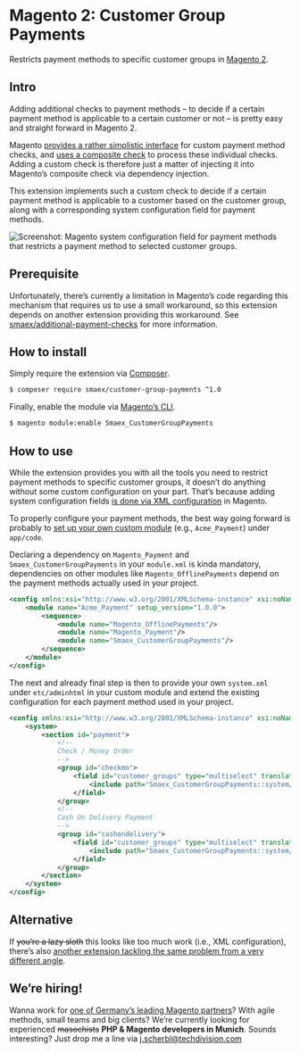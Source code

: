 # Magento 2: Customer Group Payments

Restricts payment methods to specific customer groups in [Magento 2][1].

## Intro

Adding additional checks to payment methods – to decide if a certain payment method is applicable to a certain customer or not – is pretty easy and straight forward in Magento 2.

Magento [provides a rather simplistic interface][2] for custom payment method checks, and [uses a composite check][3] to process these individual checks. Adding a custom check is therefore just a matter of injecting it into Magento’s composite check via dependency injection.

This extension implements such a custom check to decide if a certain payment method is applicable to a customer based on the customer group, along with a corresponding system configuration field for payment methods.

![Screenshot: Magento system configuration field for payment methods that restricts a payment method to selected customer groups.][4]

## Prerequisite

Unfortunately, there’s currently a limitation in Magento’s code regarding this mechanism that requires us to use a small workaround, so this extension depends on another extension providing this workaround. See [smaex/additional-payment-checks][5] for more information.

## How to install

Simply require the extension via [Composer][6].

```sh
$ composer require smaex/customer-group-payments ^1.0
```

Finally, enable the module via [Magento’s CLI][7].

```sh
$ magento module:enable Smaex_CustomerGroupPayments
```

## How to use

While the extension provides you with all the tools you need to restrict payment methods to specific customer groups, it doesn’t do anything without some custom configuration on your part. That’s because adding system configuration fields [is done via XML configuration][8] in Magento.

To properly configure your payment methods, the best way going forward is probably to [set up your own custom module][9] (e.g., `Acme_Payment`) under `app/code`.

Declaring a dependency on `Magento_Payment` and `Smaex_CustomerGroupPayments` in your `module.xml` is kinda mandatory, dependencies on other modules like `Magento_OfflinePayments` depend on the payment methods actually used in your project.

```xml
<config xmlns:xsi="http://www.w3.org/2001/XMLSchema-instance" xsi:noNamespaceSchemaLocation="urn:magento:framework:Module/etc/module.xsd">
    <module name="Acme_Payment" setup_version="1.0.0">
        <sequence>
            <module name="Magento_OfflinePayments"/>
            <module name="Magento_Payment"/>
            <module name="Smaex_CustomerGroupPayments"/>
        </sequence>
    </module>
</config>
```

The next and already final step is then to provide your own `system.xml` under `etc/adminhtml` in your custom module and extend the existing configuration for each payment method used in your project.

```xml
<config xmlns:xsi="http://www.w3.org/2001/XMLSchema-instance" xsi:noNamespaceSchemaLocation="urn:magento:module:Magento_Config:etc/system_file.xsd">
    <system>
        <section id="payment">
            <!--
            Check / Money Order
            -->
            <group id="checkmo">
                <field id="customer_groups" type="multiselect" translate="label comment" showInDefault="1" showInWebsite="1" showInStore="1" canRestore="1" sortOrder="52">
                    <include path="Smaex_CustomerGroupPayments::system/customer_groups.xml"/>
                </field>
            </group>
            <!--
            Cash On Delivery Payment
            -->
            <group id="cashondelivery">
                <field id="customer_groups" type="multiselect" translate="label comment" showInDefault="1" showInWebsite="1" showInStore="1" canRestore="1" sortOrder="52">
                    <include path="Smaex_CustomerGroupPayments::system/customer_groups.xml"/>
                </field>
            </group>
        </section>
    </system>
</config>
```

## Alternative

If ~~you’re a lazy sloth~~ this looks like too much work (i.e., XML configuration), there’s also [another extension tackling the same problem from a very different angle][10].

## We’re hiring!

Wanna work for [one of Germany’s leading Magento partners][11]? With agile methods, small teams and big clients? We’re currently looking for experienced ~~masochists~~ **PHP & Magento developers in Munich**. Sounds interesting? Just drop me a line via j.scherbl@techdivision.com

 [1]: https://github.com/magento/magento2
 [2]: https://github.com/magento/magento2/blob/2.2/app/code/Magento/Payment/Model/Checks/SpecificationInterface.php
 [3]: https://github.com/magento/magento2/blob/2.2/app/code/Magento/Payment/Model/Checks/Composite.php
 [4]: https://user-images.githubusercontent.com/1640033/47964356-25660200-e039-11e8-81dc-7ccc9785c2bc.png
 [5]: https://github.com/smaex/additional-payment-checks
 [6]: https://getcomposer.org
 [7]: https://devdocs.magento.com/guides/v2.2/install-gde/install/cli/install-cli-subcommands-enable.html
 [8]: https://github.com/magento/magento2-samples/blob/master/sample-module-payment-gateway/etc/adminhtml/system.xml
 [9]: https://devdocs.magento.com/guides/v2.2/architecture/archi_perspectives/components/modules/mod_intro.html
[10]: https://github.com/galacticlabs/customer-group-payment-filters
[11]: https://www.techdivision.com/karriere/offene-stellen/magento-developer-m-w.html
